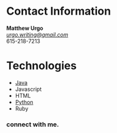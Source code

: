 # Contact Information
**Matthew Urgo**<br/>
*urgo.writing@gmail.com*<br/>
615-218-7213
# Technologies
- [Java](https://docs.oracle.com/en/java/)
- Javascript
- HTML
- [Python](https://docs.python.org/3/)
- Ruby



### connect with me.
